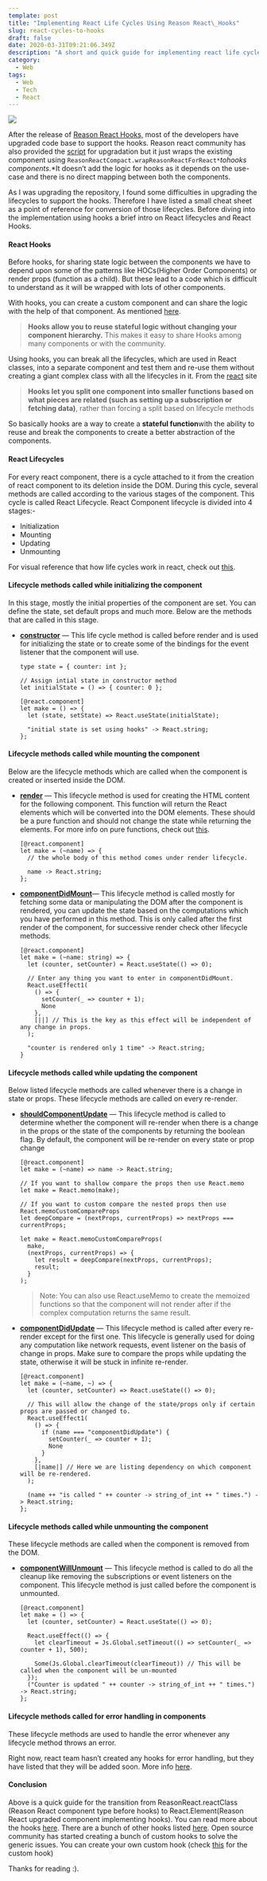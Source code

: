 ```yaml
---
template: post
title: "Implementing React Life Cycles Using Reason React\_Hooks"
slug: react-cycles-to-hooks
draft: false
date: 2020-03-31T09:21:06.349Z
description: "A short and quick guide for implementing react life cycles using reason react\_hooks."
category:
  - Web
tags:
  - Web
  - Tech
  - React
---
```


![](/media/hooks.jpeg)

After the release of [Reason React Hooks,](https://reasonml.github.io/reason-react/blog/2019/04/10/react-hooks) most of the developers have upgraded code base to support the hooks. Reason react community has also provided the [script](https://github.com/chenglou/upgrade-reason-react#installation) for upgradation but it just wraps the existing component using `ReasonReactCompact.wrapReasonReactForReact*`_tohooks components_.\*It doesn’t add the logic for hooks as it depends on the use-case and there is no direct mapping between both the components.

As I was upgrading the repository, I found some difficulties in upgrading the lifecycles to support the hooks. Therefore I have listed a small cheat sheet as a point of reference for conversion of those lifecycles. Before diving into the implementation using hooks a brief intro on React lifecycles and React Hooks.

#### **React Hooks**

Before hooks, for sharing state logic between the components we have to depend upon some of the patterns like HOCs(Higher Order Components) or render props (function as a child). But these lead to a code which is difficult to understand as it will be wrapped with lots of other components.

With hooks, you can create a custom component and can share the logic with the help of that component. As mentioned [here](https://reactjs.org/docs/hooks-intro.html).

> **Hooks allow you to reuse stateful logic without changing your component hierarchy.** This makes it easy to share Hooks among many components or with the community.

Using hooks, you can break all the lifecycles, which are used in React classes, into a separate component and test them and re-use them without creating a giant complex class with all the lifecycles in it. From the [react](https://reactjs.org/docs/hooks-intro.html) site

> **Hooks let you split one component into smaller functions based on what pieces are related (such as setting up a subscription or fetching data)**, rather than forcing a split based on lifecycle methods

So basically hooks are a way to create a **stateful function**with the ability to reuse and break the components to create a better abstraction of the components.

#### React Lifecycles

For every react component, there is a cycle attached to it from the creation of react component to its deletion inside the DOM. During this cycle, several methods are called according to the various stages of the component. This cycle is called React Lifecycle. React Component lifecycle is divided into 4 stages:-

- Initialization
- Mounting
- Updating
- Unmounting

For visual reference that how life cycles work in react, check out [this](http://projects.wojtekmaj.pl/react-lifecycle-methods-diagram/).

#### Lifecycle methods called while initializing the component

In this stage, mostly the initial properties of the component are set. You can define the state, set default props and much more. Below are the methods that are called in this stage.

- **[constructor](https://reactjs.org/docs/react-component.html#constructor)** — This life cycle method is called before render and is used for initializing the state or to create some of the bindings for the event listener that the component will use.

  ```reason
  type state = { counter: int };

  // Assign intial state in constructor method
  let initialState = () => { counter: 0 };

  [@react.component]
  let make = () => {
    let (state, setState) => React.useState(initialState);

    "initial state is set using hooks" -> React.string;
  };
  ```

#### **Lifecycle methods called while mounting the component**

Below are the lifecycle methods which are called when the component is created or inserted inside the DOM.

- **[render](https://reactjs.org/docs/react-component.html#render)** — This lifecycle method is used for creating the HTML content for the following component. This function will return the React elements which will be converted into the DOM elements. These should be a pure function and should not change the state while returning the elements. For more info on pure functions, check out [this](https://en.wikipedia.org/wiki/Pure_function).

  ```reason
  [@react.component]
  let make = (~name) => {
    // the whole body of this method comes under render lifecycle.

    name -> React.string;
  };
  ```

- **[componentDidMount](https://reactjs.org/docs/react-component.html#componentdidmount)**— This lifecycle method is called mostly for fetching some data or manipulating the DOM after the component is rendered, you can update the state based on the computations which you have performed in this method. This is only called after the first render of the component, for successive render check other lifecycle methods.

  ```reason
  [@react.component]
  let make = (~name: string) => {
    let (counter, setCounter) = React.useState(() => 0);

    // Enter any thing you want to enter in componentDidMount.
    React.useEffect1(
      () => {
        setCounter(_ => counter + 1);
        None
      },
      [||] // This is the key as this effect will be independent of any change in props.
    );

    "counter is rendered only 1 time" -> React.string;
  }
  ```

#### **Lifecycle methods called while updating the component**

Below listed lifecycle methods are called whenever there is a change in state or props. These lifecycle methods are called on every re-render.

- **[shouldComponentUpdate](https://reactjs.org/docs/react-component.html#shouldcomponentupdate)** — This lifecycle method is called to determine whether the component will re-render when there is a change in the props or the state of the components by returning the boolean flag. By default, the component will be re-render on every state or prop change

  ```reason
  [@react.component]
  let make = (~name) => name -> React.string;

  // If you want to shallow compare the props then use React.memo
  let make = React.memo(make);

  // If you want to custom compare the nested props then use React.memoCustomCompareProps
  let deepCompare = (nextProps, currentProps) => nextProps === currentProps;

  let make = React.memoCustomCompareProps(
    make,
    (nextProps, currentProps) => {
      let result = deepCompare(nextProps, currentProps);
      result;
    }
  );
  ```

  > Note: You can also use React.useMemo to create the memoized functions so that the component will not render after if the complex computation returns the same result.

- **[componentDidUpdate](https://reactjs.org/docs/react-component.html#componentdidupdate)** — This lifecycle method is called after every re-render except for the first one. This lifecycle is generally used for doing any computation like network requests, event listener on the basis of change in props. Make sure to compare the props while updating the state, otherwise it will be stuck in infinite re-render.

  ```reason
  [@react.component]
  let make = (~name, ~) => {
    let (counter, setCounter) => React.useState(() => 0);

    // This will allow the change of the state/props only if certain props are passed or changed to.
    React.useEffect1(
      () => {
        if (name === "componentDidUpdate") {
          setCounter(_ => counter + 1);
          None
        }
      },
      [|name|] // Here we are listing dependency on which component will be re-rendered.
    );

    (name ++ "is called " ++ counter -> string_of_int ++ " times.") -> React.string;
  };
  ```

#### **Lifecycle methods called while unmounting the component**

These lifecycle methods are called when the component is removed from the DOM.

- **[componentWillUnmount](https://reactjs.org/docs/react-component.html#componentwillunmount)** — This lifecycle method is called to do all the cleanup like removing the subscriptions or event listeners on the component. This lifecycle method is just called before the component is unmounted.

  ```reason
  [@react.component]
  let make = () => {
    let (counter, setCounter) = React.useState(() => 0);

    React.useEffect(() => {
      let clearTimeout = Js.Global.setTimeout(() => setCounter(_ => counter + 1), 500);

      Some(Js.Global.clearTimeout(clearTimeout)) // This will be called when the component will be un-mounted
    });
    ("Counter is updated " ++ counter -> string_of_int ++ " times.") -> React.string;
  };
  ```

#### **Lifecycle methods called for error handling in components**

These lifecycle methods are used to handle the error whenever any lifecycle method throws an error.

Right now, react team hasn’t created any hooks for error handling, but they have listed that they will be added soon. More info [here](https://reactjs.org/docs/hooks-faq.html#how-do-lifecycle-methods-correspond-to-hooks).

#### Conclusion

Above is a quick guide for the transition from ReasonReact.reactClass (Reason React component type before hooks) to React.Element(Reason React upgraded component implementing hooks). You can read more about the hooks [here](https://reactjs.org/docs/hooks-intro.html). There are a bunch of other hooks listed [here](https://reactjs.org/docs/hooks-overview.html). Open source community has started creating a bunch of custom hooks to solve the generic issues. You can create your own custom hook (check [this](https://reactjs.org/docs/hooks-custom.html) for the custom hook)

Thanks for reading :).
